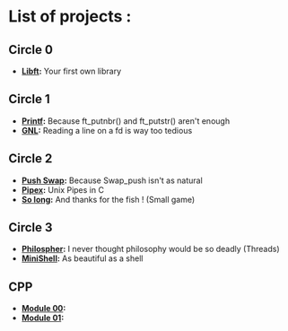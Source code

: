 # List of projects : 

## Circle 0
- **[Libft](https://github.com/tazerotu/42-School/tree/main/Cursus/Cercle-0/libft):** Your first own library

## Circle 1
- **[Printf](https://github.com/tazerotu/42-School/tree/main/Cursus/Cercle-1/ft_printf):** Because ft_putnbr() and ft_putstr() aren't enough
- **[GNL](https://github.com/tazerotu/42-School/tree/main/Cursus/Cercle-1/gnl):** Reading a line on a fd is way too tedious

## Circle 2
- **[Push Swap](https://github.com/tazerotu/42-School/tree/main/Cursus/Cercle-2/Push-Swap):** Because Swap_push isn't as natural
- **[Pipex](https://github.com/tazerotu/42-School/tree/main/Cursus/Cercle-2/Pipex):** Unix Pipes in C
- **[So long](https://github.com/tazerotu/42-School/tree/main/Cursus/Cercle-2/So_long):** And thanks for the fish ! (Small game)

## Circle 3
- **[Philospher](https://github.com/tazerotu/42-School/tree/main/Cursus/Cercle-3/Philosopher):** I never thought philosophy would be so deadly (Threads)
- **[MiniShell](https://github.com/tazerotu/42-School/tree/main/Cursus/Cercle-3/Minishell):** As beautiful as a shell

## CPP
- **[Module 00](https://github.com/tazerotu/42-School/tree/main/Cursus/CPP/CPP_Module_00):**
- **[Module 01](https://github.com/tazerotu/42-School/tree/main/Cursus/CPP/CPP_Module_01):**
